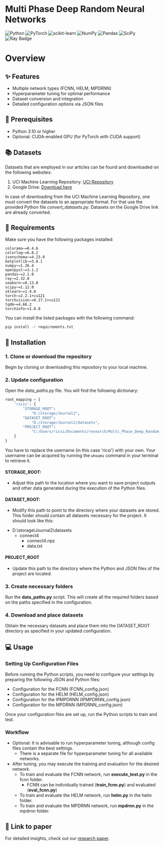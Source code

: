 # Multi Phase Deep Random Neural Networks
 
![Python](https://img.shields.io/badge/python-v3.11-3670A0?style=for-the-badge&logo=python&logoColor=ffdd54)
![PyTorch](https://img.shields.io/badge/PyTorch-v2.2.1-%23EE4C2C.svg?style=for-the-badge&logo=PyTorch&logoColor=white)
![scikit-learn](https://img.shields.io/badge/scikit-v1.4.0--learn-%23F7931E.svg?style=for-the-badge&logo=scikit-learn&logoColor=white)
![NumPy](https://img.shields.io/badge/numpy-v1.26.4-%23013243.svg?style=for-the-badge&logo=numpy&logoColor=white)
![Pandas](https://img.shields.io/badge/pandas-v2.1.0-%23150458.svg?style=for-the-badge&logo=pandas&logoColor=white)
![SciPy](https://img.shields.io/badge/SciPy-v1.12.0-%230C55A5.svg?style=for-the-badge&logo=scipy&logoColor=%white)
![Ray Badge](https://img.shields.io/badge/Ray-v2.23.0-028CF0?logo=ray&logoColor=fff&style=for-the-badge)


# Overview

## ✨ Features
- Multiple network types (FCNN, HELM, MPDRNN)
- Hyperparameter tuning for optimal performance
- Dataset conversion and integration
- Detailed configuration options via JSON files

## 🔧 Prerequisites
- Python 3.10 or higher
- Optional: CUDA-enabled GPU (for PyTorch with CUDA support)

## 📚 Datasets
Datasets that are employed in our articles can be found and downloaded on the following websites:

1. UCI Machine Learning Repository: <a href="https://www.example.com/my great page">UCI Repository</a>
2. Google Drive: <a href="https://drive.google.com/file/d/1Fe3DjPOGgzNmlnJj0yn0WTUazh3ojL8k/view?usp=drive_link">Download here</a>

In case of downloading from the UCI Machine Learning Repository, one must convert the datasets to an appropriate format. 
For that use the provided Python file _convert_datasets.py_. Datasets on the Google Drive link are already converted.

## 📝 Requirements
Make sure you have the following packages installed:

```
colorama~=0.4.6
colorlog~=6.8.2
jsonschema~=4.23.0
matplotlib~=3.8.1
numpy~=1.26.4
openpyxl~=3.1.2
pandas~=2.1.0
ray~=2.32.0
seaborn~=0.13.0
scipy~=1.12.0
sklearn~=1.4.0
torch~=2.2.1+cu121
torchvision~=0.17.1+cu121
tqdm~=4.66.2
torchinfo~=1.8.0
```

You can install the listed packages with the following command:
```bash
pip install -r requirements.txt
```

## 🚀 Installation

### 1. Clone or download the repository
Begin by cloning or downloading this repository to your local machine.

### 2. Update configuration
Open the _data_paths.py_ file. You will find the following dictionary:

```python
root_mapping = {
    'ricsi': {
        "STORAGE_ROOT":
            "D:/storage/Journal2",
        "DATASET_ROOT":
            "D:/storage/Journal2/datasets",
        "PROJECT_ROOT":
            "C:/Users/ricsi/Documents/research/Multi_Phase_Deep_Random_Neural_Network",
    }
}
```

You have to replace the username (in this case 'ricsi') with your own. Your username can be acquired by running the `whoami` command in your terminal to retrieve it.

#### STORAGE_ROOT: 
- Adjust this path to the location where you want to save project outputs and other data generated during the execution of the Python files.

#### DATASET_ROOT: 
- Modify this path to point to the directory where your datasets are stored. This folder should contain all datasets necessary for the project. It should look like this:

* D:\storage\Journal2\datasets
  * connect4
    * connect4.npz
    * data.txt

#### PROJECT_ROOT
- Update this path to the directory where the Python and JSON files of the project are located.

### 3. Create necessary folders
Run the __data_paths.py__ script. This will create all the required folders based on the paths specified in the configuration.

### 4. Download and place datasets
Obtain the necessary datasets and place them into the DATASET_ROOT directory as specified in your updated configuration.

## 💻 Usage
### Setting Up Configuration Files
Before running the Python scripts, you need to configure your settings by preparing the following JSON and Python files:
- Configuration for the FCNN (FCNN_config.json)
- Configuration for the HELM (HELM_config.json)
- Configuration for the IPMPDRNN (IPMPDRNN_config.json)
- Configuration for the MPDRNN (MPDRNN_config.json)


Once your configuration files are set up, run the Python scripts to train and test.

### Workflow
- Optional: It is advisable to run hyperparameter tuning, although config files contain the best settings.
  - There is a separate file for hyperparameter tuning for all available networks. 
- After tuning, you may execute the training and evaluation for the desired network.
  - To train and evaluate the FCNN network, run __execute_test.py__ in the fcnn folder.
    - FCNN can be individually trained (__train_fcnn.py__) and evaluated (__eval_fcnn.py__) 
  - To train and evaluate the HELM network, run __helm.py__ in the helm folder.
  - To train and evaluate the MPDRNN network, run __mpdrnn.py__ in the mpdrnn folder.


## 📰 Link to paper

For detailed insights, check out our [research paper](https://link.springer.com/chapter/10.1007/978-3-031-44505-7_9).
